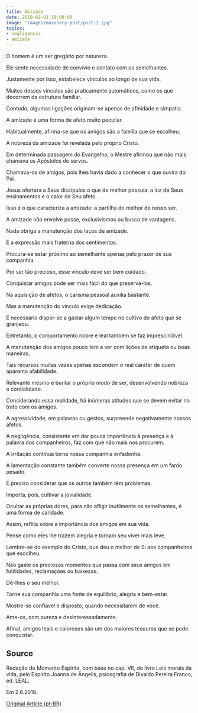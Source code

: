 ```yaml
---
title: Amizade
date: 2019-02-01 19:00:00
image: "images/masonary-post/post-2.jpg"
topics: 
- negligencia
- amizade
---
```



O homem é um ser gregário por natureza.

Ele sente necessidade de convívio e contato com os semelhantes.

Justamente por isso, estabelece vínculos ao longo de sua vida.

Muitos desses vínculos são praticamente automáticos, como os que decorrem da
estrutura familiar.

Contudo, algumas ligações originam-se apenas de afinidade e simpatia.

A amizade é uma forma de afeto muito peculiar.

Habitualmente, afirma-se que os amigos são a família que se escolheu.

A nobreza da amizade foi revelada pelo próprio Cristo.

Em determinada passagem do Evangelho, o Mestre afirmou que não mais chamava os
Apóstolos de servos.

Chamava-os de amigos, pois lhes havia dado a conhecer o que ouvira do Pai.

Jesus ofertara a Seus discípulos o que de melhor possuía: a luz de Seus
ensinamentos e o calor de Seu afeto.

Isso é o que caracteriza a amizade: a partilha do melhor de nosso ser.

A amizade não envolve posse, exclusivismos ou busca de vantagens.

Nada obriga a manutenção dos laços de amizade.

É a expressão mais fraterna dos sentimentos.

Procura-se estar próximo ao semelhante apenas pelo prazer de sua companhia.

Por ser tão precioso, esse vínculo deve ser bem cuidado.

Conquistar amigos pode ser mais fácil do que preservá-los.

Na aquisição de afetos, o carisma pessoal auxilia bastante.

Mas a manutenção do vínculo exige dedicação.

É necessário dispor-se a gastar algum tempo no cultivo do afeto que se
granjeou.

Entretanto, o comportamento nobre e leal também se faz imprescindível.

A manutenção dos amigos pouco tem a ver com lições de etiqueta ou boas
maneiras.

Tais recursos muitas vezes apenas escondem o real caráter de quem aparenta
afabilidade.

Relevante mesmo é burilar o próprio modo de ser, desenvolvendo nobreza e
cordialidade.

Considerando essa realidade, há inúmeras atitudes que se devem evitar no trato
com os amigos.

A agressividade, em palavras ou gestos, surpreende negativamente nossos afetos.

A negligência, consistente em dar pouca importância à presença e à palavra dos
companheiros, faz com que não mais nos procurem.

A irritação contínua torna nossa companhia enfadonha.

A lamentação constante também converte nossa presença em um fardo pesado.

É preciso considerar que os outros também têm problemas.

Importa, pois, cultivar a jovialidade.

Ocultar as próprias dores, para não afligir inutilmente os semelhantes, é uma
forma de caridade.

Assim, reflita sobre a importância dos amigos em sua vida.

Pense como eles lhe trazem alegria e tornam seu viver mais leve.

Lembre-se do exemplo do Cristo, que deu o melhor de Si aos companheiros que
escolheu.

Não gaste os preciosos momentos que passa com seus amigos em futilidades,
reclamações ou baixezas.

Dê-lhes o seu melhor.

Torne sua companhia uma fonte de equilíbrio, alegria e bem-estar.

Mostre-se confiável e disposto, quando necessitarem de você.

Ame-os, com pureza e desinteressadamente.

Afinal, amigos leais e calorosos são um dos maiores tesouros que se pode
conquistar.

## Source
Redação do Momento Espírita, com base no cap. VII, do livro
Leis morais da vida, pelo Espírito Joanna de Ângelis,
psicografia de Divaldo Pereira Franco, ed. LEAL.

Em 2.6.2018. 


[Original Article (pt-BR)](http://momento.com.br/pt/ler_texto.php?id=5452)
